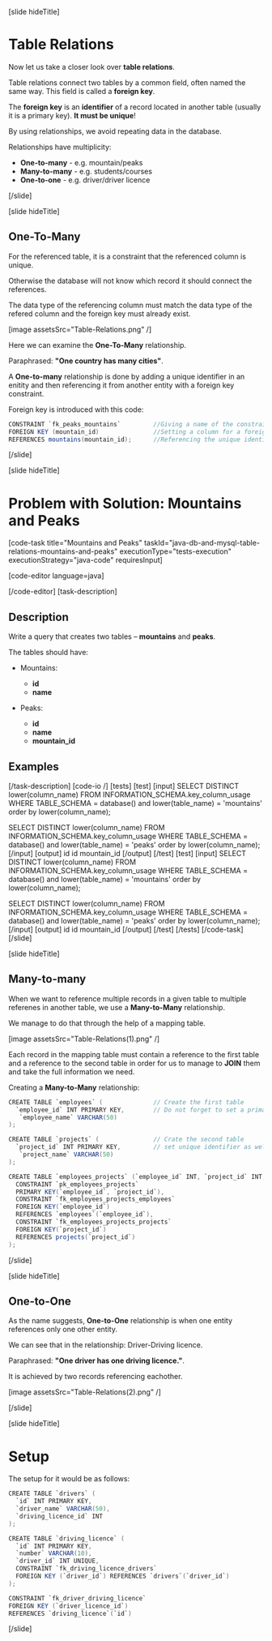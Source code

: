 [slide hideTitle]

# Table Relations

Now let us take a closer look over **table relations**.

Table relations connect two tables by a common field, often named the same way. This field is called a **foreign key**.

The **foreign key** is an **identifier** of a record located in another table (usually it is a primary key). **It must be unique**!

By using relationships, we avoid repeating data in the database.

Relationships have multiplicity:
- **One-to-many** - e.g. mountain/peaks
- **Many-to-many** - e.g. students/courses
- **One-to-one** - e.g. driver/driver licence

[/slide]

[slide hideTitle]

## One-To-Many

For the referenced table, it is a constraint that the referenced column is unique.

Otherwise the database will not know which record it should connect the references.

The data type of the referencing column must match the data type of the refered column and the foreign key must already exist.

[image assetsSrc="Table-Relations.png" /]

Here we can examine the **One-To-Many** relationship.

Paraphrased: **"One country has many cities"**.

А **One-to-many** relationship is done by adding a unique identifier in an enitity and then referencing it from another entity with a foreign key constraint.

Foreign key is introduced with this code:
``` java 
CONSTRAINT `fk_peaks_mountains`         //Giving a name of the constraint/foreign key by convention starting with "fk".
FOREIGN KEY (mountain_id)               //Setting a column for a foreign key.
REFERENCES mountains(mountain_id);      //Referencing the unique identifier in another column.
```

[/slide]

[slide hideTitle]

# Problem with Solution: Mountains and Peaks
[code-task title="Mountains and Peaks" taskId="java-db-and-mysql-table-relations-mountains-and-peaks" executionType="tests-execution" executionStrategy="java-code" requiresInput]

[code-editor language=java]

[/code-editor]
[task-description]
## Description
Write a query that creates two tables – **mountains** and **peaks**.

The tables should have:
- Mountains:
  -	**id** 
  -	**name**

- Peaks: 
  - **id**
  -	**name**
  -	**mountain_id**

## Examples
[/task-description]
[code-io /]
[tests]
[test]
[input]
SELECT DISTINCT lower(column_name)
FROM INFORMATION_SCHEMA.key_column_usage
WHERE TABLE_SCHEMA = database()
  and lower(table_name) = 'mountains'
order by lower(column_name);


SELECT DISTINCT lower(column_name)
FROM INFORMATION_SCHEMA.key_column_usage
WHERE TABLE_SCHEMA = database()
  and lower(table_name) = 'peaks'
order by lower(column_name);
[/input]
[output]
id
id
mountain_id
[/output]
[/test]
[test]
[input]
SELECT DISTINCT lower(column_name)
FROM INFORMATION_SCHEMA.key_column_usage
WHERE TABLE_SCHEMA = database()
  and lower(table_name) = 'mountains'
order by lower(column_name);


SELECT DISTINCT lower(column_name)
FROM INFORMATION_SCHEMA.key_column_usage
WHERE TABLE_SCHEMA = database()
  and lower(table_name) = 'peaks'
order by lower(column_name);
[/input]
[output]
id
id
mountain_id
[/output]
[/test]
[/tests]
[/code-task]
[/slide]

[slide hideTitle]

## Many-to-many

When we want to reference multiple records in a given table to multiple referenes in another table, we use а **Many-to-Many** relationship.

We manage to do that through the help of a mapping table.

[image assetsSrc="Table-Relations(1).png" /]

Each record in the mapping table must contain a reference to the first table and a reference to the second table in order for us to manage to **JOIN** them and take the full information we need.

Creating a **Many-to-Many** relationship:

```java
CREATE TABLE `employees` (              // Create the first table
  `employee_id` INT PRIMARY KEY,        // Do not forget to set a primary key
   `employee_name` VARCHAR(50)
);

CREATE TABLE `projects` (               // Crate the second table
  `project_id` INT PRIMARY KEY,         // set unique identifier as well.
   `project_name` VARCHAR(50)
);

CREATE TABLE `employees_projects` (`employee_id` INT, `project_id` INT,    // Create the mapping table
  CONSTRAINT `pk_employees_projects`                                       // with foreign keys referencing to both tables
  PRIMARY KEY(`employee_id`, `project_id`),                                // do not forget that you cannot add entities to the table
  CONSTRAINT `fk_employees_projects_employees`                             // which do not already exist as records in their original tables.
  FOREIGN KEY(`employee_id`)
  REFERENCES `employees`(`employee_id`),
  CONSTRAINT `fk_employees_projects_projects`
  FOREIGN KEY(`project_id`)
  REFERENCES projects(`project_id`)
);
```

[/slide]

[slide hideTitle]

## One-to-One

As the name suggests, **One-to-One** relationship is when one entity references only one other entity.

We can see that in the relationship: Driver-Driving licence.

Paraphrased: **"One driver has one driving licence."**.

It is achieved by two records referencing eachother. 

[image assetsSrc="Table-Relations(2).png" /]

[/slide]


[slide hideTitle]

# Setup

The setup for it would be as follows:

```java
CREATE TABLE `drivers` (                                                // We create the first table                  
  `id` INT PRIMARY KEY,
  `driver_name` VARCHAR(50),
  `driving_licence_id` INT
);

CREATE TABLE `driving_licence` (                                        // We create the second table.
  `id` INT PRIMARY KEY,
  `number` VARCHAR(10),
  `driver_id` INT UNIQUE,
  CONSTRAINT `fk_driving_licence_drivers` 
  FOREIGN KEY (`driver_id`) REFERENCES `drivers`(`driver_id`)           // We set the first foreign key constraint.
);

CONSTRAINT `fk_driver_driving_licence`                                  // Then we set the other constraint.
FOREIGN KEY (`driver_licence_id`)
REFERENCES `driving_licence`(`id`)
 ```
[/slide]
